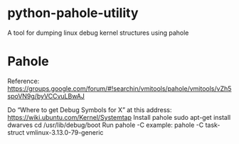 # python-pahole-utility
A tool for dumping linux debug kernel structures using pahole

Pahole
======
Reference:
https://groups.google.com/forum/#!searchin/vmitools/pahole/vmitools/vZh5spoVN9g/byVCCvuLBwAJ

Do “Where to get Debug Symbols for X” at this address: https://wiki.ubuntu.com/Kernel/Systemtap
Install pahole sudo apt-get install dwarves
cd /usr/lib/debug/boot
Run pahole -C <name of offset> <name of kernel>
example: pahole -C task-struct vmlinux-3.13.0-79-generic
